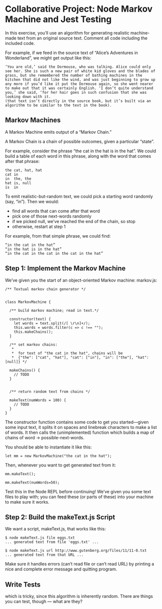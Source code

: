 # Collaborative Project: Node Markov Machine and Jest Testing
In this exercise, you’ll use an algorithm for generating realistic machine-made text from an original source text. Comment all code including the included code.

For example, if we feed in the source text of “Alice’s Adventures in Wonderland”, we might get output like this:
```
‘You are old,’ said the Dormouse, who was talking. Alice could only see her. She is such a new pair of white kid gloves and the blades of grass, but she remembered the number of bathing machines in the kitchen that did not like the wind, and was just beginning to grow up any more if you’d like it put the Dormouse again, so she went nearer to make out that it was certainly English. ‘I don’t quite understand you,’ she said, ‘for her hair goes in such confusion that she was looking down with it.
(that text isn’t directly in the source book, but it’s built via an algorithm to be similar to the text in the book).
```

## Markov Machines
A Markov Machine emits output of a “Markov Chain.”

A Markov Chain is a chain of possible outcomes, given a particular “state”.

For example, consider the phrase “the cat in the hat is in the hat”. We could build a table of each word in this phrase, along with the word that comes after that phrase:
```
the	cat, hat, hat
cat	in
in	the, the
hat	is, null
is	in
```

To emit realistic-but-random text, we could pick a starting word randomly (say, “in”). Then we would:
- find all words that can come after that word
- pick one of those next-words randomly
- if we picked null, we’ve reached the end of the chain, so stop
- otherwise, restart at step 1

For example, from that simple phrase, we could find:
```
“in the cat in the hat”
“in the hat is in the hat”
“in the cat in the cat in the cat in the hat”
```

## Step 1: Implement the Markov Machine
We’ve given you the start of an object-oriented Markov machine:
markov.js:
```
/** Textual markov chain generator */


class MarkovMachine {

  /** build markov machine; read in text.*/

  constructor(text) {
    let words = text.split(/[ \r\n]+/);
    this.words = words.filter(c => c !== "");
    this.makeChains();
  }

  /** set markov chains:
   *
   *  for text of "the cat in the hat", chains will be
   *  {"the": ["cat", "hat"], "cat": ["in"], "in": ["the"], "hat": [null]} */

  makeChains() {
    // TODO
  }


  /** return random text from chains */

  makeText(numWords = 100) {
    // TODO
  }
}
```

The constructor function contains some code to get you started—given some input text, it splits it on spaces and linebreak characters to make a list of words. It then calls the (unimplemented) function which builds a map of chains of word → possible-next-words.

You should be able to instantiate it like this:
```
let mm = new MarkovMachine("the cat in the hat");
```

Then, whenever you want to get generated text from it:
```
mm.makeText();

mm.makeText(numWords=50);
```

Test this in the Node REPL before continuing! We’ve given you some text files to play with; you can feed these (or parts of these) into your machine to make sure it works.

## Step 2: Build the makeText.js Script
We want a script, makeText.js, that works like this:
```
$ node makeText.js file eggs.txt
... generated text from file 'eggs.txt' ...

$ node makeText.js url http://www.gutenberg.org/files/11/11-0.txt
... generated text from that URL ...
```

Make sure it handles errors (can’t read file or can’t read URL) by printing a nice and complete error message and quitting program.

## Write Tests
which is tricky, since this algorithm is inherently random. There are things you can test, though — what are they?

